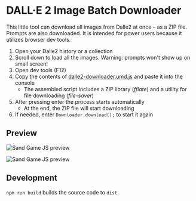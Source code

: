 # DALL·E 2 Image Batch Downloader
This little tool can download all images from Dalle2 at once – as a ZIP file.
Prompts are also downloaded.
It is intended for power users because it utilizes browser dev tools.

1) Open your Dalle2 history or a collection
2) Scroll down to load all the images. Warning: prompts won't show up on small screen!
3) Open dev tools (F12)
4) Copy the contents of [dalle2-downloader.umd.js](dist/dalle2-downloader.umd.js) and paste it into the console
   * The assembled script includes a ZIP library (*fflate*) and a utility for file downloading (*file-saver*)
5) After pressing enter the process starts automatically
   * At the end, the ZIP file will start downloading
6) If needed, enter `Downloader.download();` to start it again


## Preview

![Sand Game JS preview](https://files.harag.cz/www/blog/2023-03-23_dalle2-downloader/img-step-1.png)

![Sand Game JS preview](https://files.harag.cz/www/blog/2023-03-23_dalle2-downloader/img-step-2.png)


## Development

`npm run build` builds the source code to `dist`.
